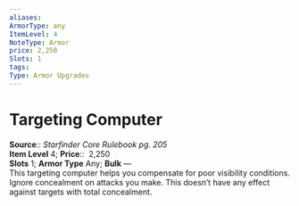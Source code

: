 ```yaml
---
aliases: 
ArmorType: any
ItemLevel: 4
NoteType: Armor
price: 2,250
Slots: 1
tags: 
Type: Armor Upgrades
---
```


# Targeting Computer

**Source**:: _Starfinder Core Rulebook pg. 205_  
**Item Level** 4;
**Price**::  2,250  
**Slots** 1; **Armor Type** Any; **Bulk** —  
This targeting computer helps you compensate for poor visibility conditions. Ignore concealment on attacks you make. This doesn’t have any effect against targets with total concealment.
